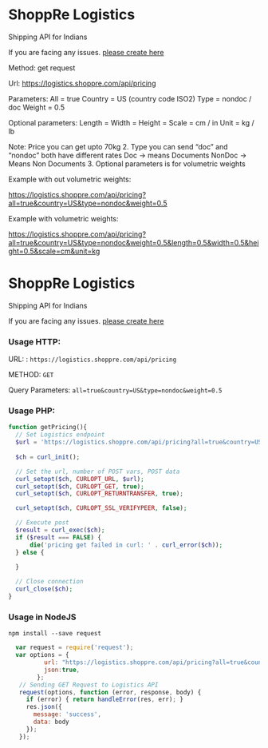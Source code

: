 # ShoppRe Logistics
Shipping API for Indians

If you are facing any issues. [please create here](https://github.com/shoppre/logistics/issues)


Method:  get request

Url: https://logistics.shoppre.com/api/pricing

Parameters: 
All = true
Country = US (country code ISO2) 
Type = nondoc / doc
Weight = 0.5 

Optional parameters:
Length = 
Width =
Height =
Scale =  cm / in
Unit = kg / lb

Note: 
Price you can get upto 70kg
    2. Type you can send “doc” and “nondoc” both have different rates
	Doc    -> means Documents
	NonDoc -> Means Non Documents
    3. Optional parameters is for volumetric weights
	

Example with out volumetric weights:

https://logistics.shoppre.com/api/pricing?all=true&country=US&type=nondoc&weight=0.5


Example with volumetric weights:

https://logistics.shoppre.com/api/pricing?all=true&country=US&type=nondoc&weight=0.5&length=0.5&width=0.5&height=0.5&scale=cm&unit=kg

# ShoppRe Logistics
Shipping API for Indians

If you are facing any issues. [please create here](https://github.com/shoppre/logistics/issues)


### Usage HTTP:

URL: : `https://logistics.shoppre.com/api/pricing`

METHOD: `GET`

Query Parameters: `all=true&country=US&type=nondoc&weight=0.5`


### Usage PHP:
```php
function getPricing(){
  // Set Logistics endpoint
  $url = 'https://logistics.shoppre.com/api/pricing?all=true&country=US&type=nondoc&weight=0.5';
  
  $ch = curl_init();

  // Set the url, number of POST vars, POST data
  curl_setopt($ch, CURLOPT_URL, $url);
  curl_setopt($ch, CURLOPT_GET, true);
  curl_setopt($ch, CURLOPT_RETURNTRANSFER, true);

  curl_setopt($ch, CURLOPT_SSL_VERIFYPEER, false);                                    

  // Execute post
  $result = curl_exec($ch);
  if ($result === FALSE) {
      die('pricing get failed in curl: ' . curl_error($ch));
  } else {
	  
  }

  // Close connection
  curl_close($ch);
}
```

### Usage in NodeJS

`npm install --save request`

 ```js
   var request = require('request');
   var options = {
           url: "https://logistics.shoppre.com/api/pricing?all=true&country=US&type=nondoc&weight=0.5",
           json:true,
         };
    // Sending GET Request to Logistics API
    request(options, function (error, response, body) {
      if (error) { return handleError(res, err); }
      res.json({
        message: 'success',
        data: body
      });
    });     
 
 ```
 



